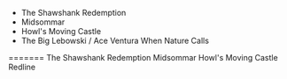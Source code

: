 

+ The Shawshank Redemption
+ Midsommar
+ Howl's Moving Castle
+ The Big Lebowski / Ace Ventura When Nature Calls

=======
The Shawshank Redemption
Midsommar
Howl's Moving Castle
Redline



